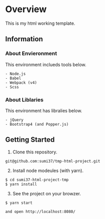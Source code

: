 # Overview
This is my html working template.


## Information

### About Envieronment
This environment inclueds tools below.
```
- Node.js
- Babel
- Webpack (v4)
- Scss
```

### About Liblaries
This environment has libralies below.
```
- jQuery
- Bootstrap4 (and Popper.js)
```


## Getting Started
1. Clone this repository.
```
git@github.com:sumi37/tmp-html-project.git
```

2. Install node modeules (with yarn).
```
$ cd sumi37-html-project-tmp
$ yarn install
```

3. See the project on your browzer.
```
$ yarn start

and open http://localhost:8080/
```








